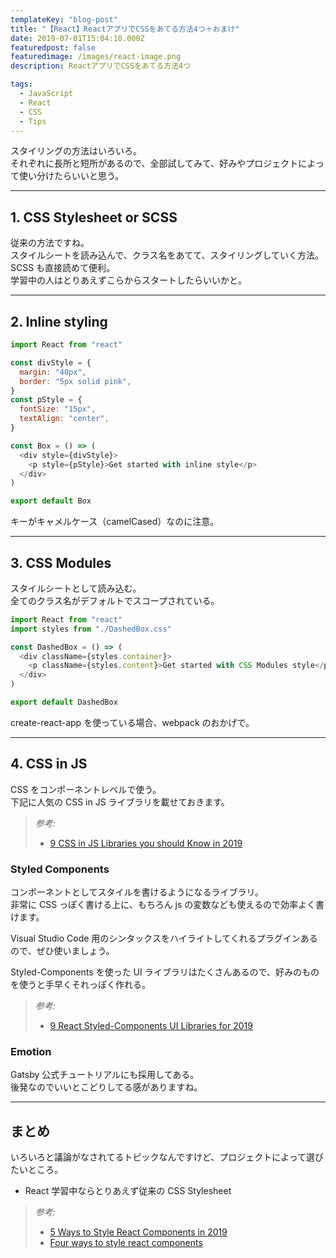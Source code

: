 ```yaml
---
templateKey: "blog-post"
title: "【React】ReactアプリでCSSをあてる方法4つ＋おまけ"
date: 2019-07-01T15:04:10.000Z
featuredpost: false
featuredimage: /images/react-image.png
description: ReactアプリでCSSをあてる方法4つ

tags:
  - JavaScript
  - React
  - CSS
  - Tips
---
```


スタイリングの方法はいろいろ。  
それぞれに長所と短所があるので、全部試してみて、好みやプロジェクトによって使い分けたらいいと思う。

---

## 1. CSS Stylesheet or SCSS

従来の方法ですね。  
スタイルシートを読み込んで、クラス名をあてて、スタイリングしていく方法。
SCSS も直接読めて便利。  
学習中の人はとりあえずこらからスタートしたらいいかと。

---

## 2. Inline styling

```javascript
import React from "react"

const divStyle = {
  margin: "40px",
  border: "5px solid pink",
}
const pStyle = {
  fontSize: "15px",
  textAlign: "center",
}

const Box = () => (
  <div style={divStyle}>
    <p style={pStyle}>Get started with inline style</p>
  </div>
)

export default Box
```

キーがキャメルケース（camelCased）なのに注意。

---

## 3. CSS Modules

スタイルシートとして読み込む。  
全てのクラス名がデフォルトでスコープされている。

```javascript
import React from "react"
import styles from "./DashedBox.css"

const DashedBox = () => (
  <div className={styles.container}>
    <p className={styles.content}>Get started with CSS Modules style</p>
  </div>
)

export default DashedBox
```

create-react-app を使っている場合、webpack のおかげで。

---

## 4. CSS in JS

CSS をコンポーネントレベルで使う。  
下記に人気の CSS in JS ライブラリを載せておきます。

> _参考:_
>
> - [9 CSS in JS Libraries you should Know in 2019](https://blog.bitsrc.io/9-css-in-js-libraries-you-should-know-in-2018-25afb4025b9b)

### Styled Components

コンポーネントとしてスタイルを書けるようになるライブラリ。  
非常に CSS っぽく書ける上に、もちろん js の変数なども使えるので効率よく書けます。

Visual Studio Code 用のシンタックスをハイライトしてくれるプラグインあるので、ぜひ使いましょう。

Styled-Components を使った UI ライブラリはたくさんあるので、好みのものを使うと手早くそれっぽく作れる。

> _参考:_
>
> - [9 React Styled-Components UI Libraries for 2019](https://blog.bitsrc.io/9-react-styled-components-ui-libraries-for-2018-4e1a0bd3e179)

### Emotion

Gatsby 公式チュートリアルにも採用してある。  
後発なのでいいとこどりしてる感がありますね。

---

## まとめ

いろいろと議論がなされてるトピックなんですけど、プロジェクトによって選びたいところ。

- React 学習中ならとりあえず従来の CSS Stylesheet

> _参考:_
>
> - [5 Ways to Style React Components in 2019](https://blog.bitsrc.io/5-ways-to-style-react-components-in-2019-30f1ccc2b5b)
> - [Four ways to style react components](https://codeburst.io/4-four-ways-to-style-react-components-ac6f323da822)
